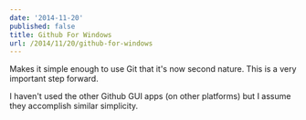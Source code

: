 ```yaml
---
date: '2014-11-20'
published: false
title: Github For Windows
url: /2014/11/20/github-for-windows
---
```



Makes it simple enough to use Git that it's now second nature. This is a very important step forward.

I haven't used the other Github GUI apps (on other platforms) but I assume they accomplish similar simplicity.
